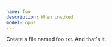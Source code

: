 ```yaml
---
name: foo
description: When invoked
model: opus
---
```


Create a file named foo.txt. And that's it.